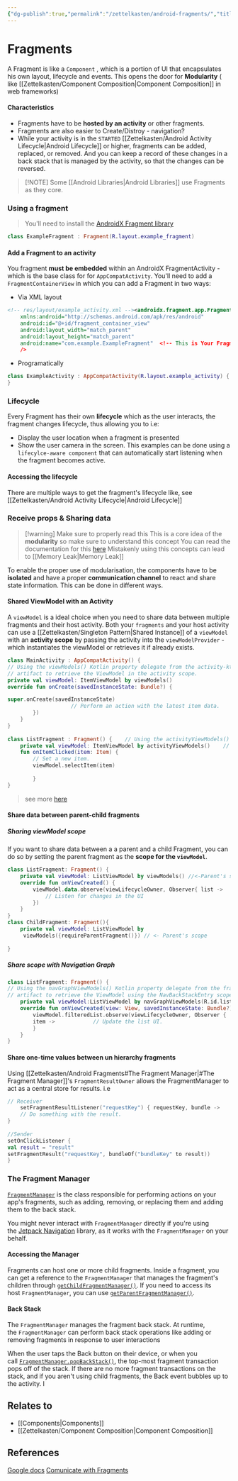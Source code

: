 ```yaml
---
{"dg-publish":true,"permalink":"/zettelkasten/android-fragments/","title":"Fragments","tags":["status/todo","core/tech/android"],"noteIcon":"","created":"2023-10-11T17:40:12.580+01:00"}
---
```



# Fragments


A Fragment is like a `Component` , which is a portion of UI that encapsulates his own layout, lifecycle and events. This opens the door for **Modularity** ( like [[Zettelkasten/Component Composition\|Component Composition]] in web frameworks)

#### Characteristics
- Fragments have to be **hosted by an activity** or other fragments. 
- Fragments are also easier to Create/Distroy - navigation?
- While your activity is in the `STARTED` [[Zettelkasten/Android Activity Lifecycle\|Android Lifecycle]] or higher, fragments can be added, replaced, or removed. And you can keep a record of these changes in a back stack that is managed by the activity, so that the changes can be reversed.


> [!NOTE] Some [[Android Libraries\|Android Libraries]] use Fragments as they core.


### Using a fragment
> You'll need to install the [AndroidX Fragment library](https://developer.android.com/jetpack/androidx/releases/fragment) 

```kotlin
class ExampleFragment : Fragment(R.layout.example_fragment)
```
#### Add a Fragment to an activity

You fragment **must be embedded** within an AndroidX FragmentActivity - which is the base class for for `AppCompatActivity`. You'll need to add a `FragmentContainerView` in which you can add a Fragment in two ways:

- Via XML layout
```xml
<!-- res/layout/example_activity.xml --><androidx.fragment.app.FragmentContainerView
	xmlns:android="http://schemas.android.com/apk/res/android" 
	android:id="@+id/fragment_container_view"   
	android:layout_width="match_parent"   
	android:layout_height="match_parent" 
	android:name="com.example.ExampleFragment"  <!-- This is Your Fragment -->
	/>
```

- Programatically
```kotlin
class ExampleActivity : AppCompatActivity(R.layout.example_activity) {    override fun onCreate(savedInstanceState: Bundle?) {        super.onCreate(savedInstanceState)        if (savedInstanceState == null) {            supportFragmentManager.commit {                setReorderingAllowed(true)                add<ExampleFragment>(R.id.fragment_container_view)            }        }    }  
}
```




### Lifecycle
Every Fragment has their own **lifecycle**  which as the user interacts, the fragment changes lifecycle, thus allowing you to i.e:
- Display the user location when a fragment is presented
- Show the user camera in the screen.
This examples can be done using a `lifecylce-aware component` that can automatically start listening when the fragment becomes active.

#### Accessing the lifecycle
There are multiple ways to get the fragment's lifecycle like, see [[Zettelkasten/Android Activity Lifecycle\|Android Lifecycle]]



### Receive props & Sharing data

> [!warning] Make sure to properly read this
> This is a core idea of the **modularity** so make sure to understand this concept
> You can read the documentation for this [here](https://developer.android.com/guide/fragments/communicate)
> Mistakenly using this concepts can lead to [[Memory Leak\|Memory Leak]]

To enable the proper use of modularisation, the components have to be **isolated** and have a proper **communication channel** to react and share state information. This can be done in different ways.

#### Shared ViewModel with an Activity

A `viewModel` is a ideal choice when you need to share data between multiple fragments and their host activity.
Both your `fragments` and your host activity can use a [[Zettelkasten/Singleton Pattern\|Shared Instance]] of a `viewModel` with an **activity  scope** by passing the activity into the `viewModelProvider` - which instantiates the viewModel or retrieves it if already exists.


```kotlin
class MainActivity : AppCompatActivity() {
// Using the viewModels() Kotlin property delegate from the activity-ktx 
// artifact to retrieve the ViewModel in the activity scope.    
private val viewModel: ItemViewModel by viewModels()
override fun onCreate(savedInstanceState: Bundle?) {        

super.onCreate(savedInstanceState)
		            // Perform an action with the latest item data.
		}) 
	}  
}  
  
class ListFragment : Fragment() {    // Using the activityViewModels() Kotlin property delegate from the    // fragment-ktx artifact to retrieve the ViewModel in the activity scope.
	private val viewModel: ItemViewModel by activityViewModels()    // Called when the item is clicked.    
	fun onItemClicked(item: Item) {
		// Set a new item.
		viewModel.selectItem(item)
		
		}  
}
```

> see more [here](https://developer.android.com/guide/fragments/communicate#host-activity)

#### Share data between parent-child fragments
##### Sharing viewModel scope
If you want to share data between a a parent and a child Fragment, you can do so by setting the parent fragment as the **scope for the `viewModel`**.
```kotlin
class ListFragment: Fragment() {
	private val viewModel: ListViewModel by viewModels() //<-Parent's scope
	override fun onViewCreated() {
		viewModel.data.observe(viewLifecycleOwner, Observer{ list ->
			// Listen for changes in the UI
		})
	}
}
class ChildFragment: Fragment(){
	private val viewModel: ListViewModel by
	 viewModels({requireParentFragment()}) // <- Parent's scope
	 
}
```

##### Share scope with Navigation Graph
```kotlin
class ListFragment: Fragment() {    
// Using the navGraphViewModels() Kotlin property delegate from the fragment-ktx
// artifact to retrieve the ViewModel using the NavBackStackEntry scope.  // R.id.list_fragment == the destination id of the ListFragment destination (Parent)
	private val viewModel:ListViewModel by navGraphViewModels(R.id.list_fragment)
	override fun onViewCreated(view: View, savedInstanceState: Bundle?) { 
		viewModel.filteredList.observe(viewLifecycleOwner, Observer { 
		item ->            // Update the list UI.
		}
	}  
}
```


#### Share one-time values between un hierarchy fragments

Using  [[Zettelkasten/Android Fragments#The Fragment Manager\|#The Fragment Manager]]'s `FragmentResultOwner` allows the FragmentManager to act as a central store for results. i.e
```kotlin
// Receiver
	setFragmentResultListener("requestKey") { requestKey, bundle ->        	val result = bundle.getString("bundleKey")
	// Do something with the result.    
}
	
//Sender
setOnClickListener {    
val result = "result"
setFragmentResult("requestKey", bundleOf("bundleKey" to result))  
}
```
### The Fragment Manager

[`FragmentManager`](https://developer.android.com/reference/androidx/fragment/app/FragmentManager) is the class responsible for performing actions on your app's fragments, such as adding, removing, or replacing them and adding them to the back stack.

You might never interact with `FragmentManager` directly if you're using the [Jetpack Navigation](https://developer.android.com/guide/navigation) library, as it works with the `FragmentManager` on your behalf.

#### Accessing the Manager
Fragments can host one or more child fragments. Inside a fragment, you can get a reference to the `FragmentManager` that manages the fragment's children through [`getChildFragmentManager()`](https://developer.android.com/reference/androidx/fragment/app/Fragment#getChildFragmentManager()). If you need to access its host `FragmentManager`, you can use [`getParentFragmentManager()`](https://developer.android.com/reference/androidx/fragment/app/Fragment#getParentFragmentManager()).

#### Back Stack
The `FragmentManager` manages the fragment back stack. At runtime, the `FragmentManager` can perform back stack operations like adding or removing fragments in response to user interactions

When the user taps the Back button on their device, or when you call [`FragmentManager.popBackStack()`](https://developer.android.com/reference/androidx/fragment/app/FragmentManager#popBackStack()), the top-most fragment transaction pops off of the stack. If there are no more fragment transactions on the stack, and if you aren't using child fragments, the Back event bubbles up to the activity. I

## Relates to
- [[Components\|Components]]
- [[Zettelkasten/Component Composition\|Component Composition]]
## References

[Google docs](https://developer.android.com/guide/fragments/fragmentmanager)
[Comunicate with Fragments](https://developer.android.com/guide/fragments/communicate#pass-between-fragments)